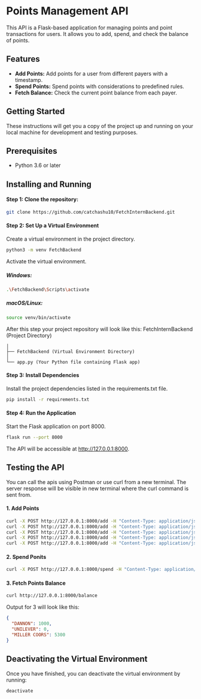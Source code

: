 # Points Management API

This API is a Flask-based application for managing points and point transactions for users. It allows you to add, spend, and check the balance of points.

## Features

- **Add Points:** Add points for a user from different payers with a timestamp.
- **Spend Points:** Spend points with considerations to predefined rules.
- **Fetch Balance:** Check the current point balance from each payer.

## Getting Started

These instructions will get you a copy of the project up and running on your local machine for development and testing purposes.

## Prerequisites

- Python 3.6 or later

## Installing and Running

#### Step 1: **Clone the repository:**
   ```sh
   git clone https://github.com/catchashu10/FetchInternBackend.git
   ```
   
#### Step 2: **Set Up a Virtual Environment**
Create a virtual environment in the project directory.
```sh
python3 -m venv FetchBackend
```

Activate the virtual environment.

##### Windows:
```sh
.\FetchBackend\Scripts\activate
```

##### macOS/Linux:
```sh
source venv/bin/activate
```

After this step your project repository will look like this:
FetchInternBackend (Project Directory)
```
│
├── FetchBackend (Virtual Environment Directory)
│
└── app.py (Your Python file containing Flask app)
```


#### Step 3: **Install Dependencies**
Install the project dependencies listed in the requirements.txt file.

```sh
pip install -r requirements.txt
```

#### Step 4: **Run the Application**
Start the Flask application on port 8000.
```sh
flask run --port 8000
```

The API will be accessible at http://127.0.0.1:8000.

## **Testing the API**
You can call the apis using Postman or use curl from a new terminal. The server response will be visible in new terminal where the curl command is sent from.

#### 1. Add Points
```sh
curl -X POST http://127.0.0.1:8000/add -H "Content-Type: application/json" -d '{"payer": "DANNON", "points": 300, "timestamp": "2022-10-31T10:00:00Z"}'
curl -X POST http://127.0.0.1:8000/add -H "Content-Type: application/json" -d '{"payer": "UNILEVER", "points": 200, "timestamp": "2022-10-31T11:00:00Z"}'
curl -X POST http://127.0.0.1:8000/add -H "Content-Type: application/json" -d '{"payer": "DANNON", "points": -200, "timestamp": "2022-10-31T15:00:00Z"}'
curl -X POST http://127.0.0.1:8000/add -H "Content-Type: application/json" -d '{"payer": "MILLER COORS", "points": 10000, "timestamp": "2022-11-01T14:00:00Z"}'
curl -X POST http://127.0.0.1:8000/add -H "Content-Type: application/json" -d '{"payer": "DANNON", "points": 1000, "timestamp": "2022-11-02T14:00:00Z"}'
```

#### 2. Spend Ponits
```sh
curl -X POST http://127.0.0.1:8000/spend -H "Content-Type: application/json" -d '{"points": 5000}'
```

#### 3. Fetch Points Balance
```sh
curl http://127.0.0.1:8000/balance
```

Output for 3 will look like this:
```JSON
{
  "DANNON": 1000,
  "UNILEVER": 0,
  "MILLER COORS": 5300
}
```

## **Deactivating the Virtual Environment**
Once you have finished, you can deactivate the virtual environment by running:
```sh
deactivate
```
